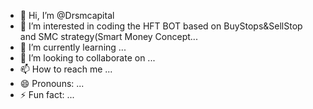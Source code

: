 - 👋 Hi, I’m @Drsmcapital
- 👀 I’m interested in coding the HFT BOT based on BuyStops&SellStop and SMC strategy(Smart Money Concept...
- 🌱 I’m currently learning ...
- 💞️ I’m looking to collaborate on ...
- 📫 How to reach me ...
- 😄 Pronouns: ...
- ⚡ Fun fact: ...

<!---
Drsmcapital/Drsmcapital is a ✨ special ✨ repository because its `README.md` (this file) appears on your GitHub profile.
You can click the Preview link to take a look at your changes.
--->
